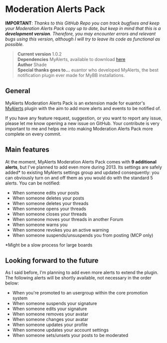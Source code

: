 Moderation Alerts Pack
===============================

**IMPORTANT**: *Thanks to this GitHub Repo you can track bugfixes and keep your Moderation Alerts Pack copy up to date, but keep in mind that this is a <strong>development version</strong>. Therefore, you may encounter errors and relevant bugs using this version, although I will try to leave its code as functional as possible.*

> **Current version** 1.0.2  
> **Dependencies** MyAlerts, available to download [here][1]  
> **Author** Shade  
> **Special thanks goes to...** euantor who developed MyAlerts, the best notification plugin ever made for MyBB installations.

[1]: http://mods.mybb.com/view/MyAlerts

General
-------

MyAlerts Moderation Alerts Pack is an extension made for euantor's [MyAlerts][1] plugin with the aim to add more alerts and events to be notified of.

If you have any feature request, suggestion, or you want to report any issue, please let me know opening a new issue on GitHub. Your contribute is very important to me and helps me into making Moderation Alerts Pack more complete on every commit. 

Main features
-------------

At the moment, MyAlerts Moderation Alerts Pack comes with **9 additional alerts**, but I've planned to add even more during 2013. Its settings are safely added* to existing MyAlerts settings group and updated consequently: you can obviously turn on and off them as you would do with the standard 5 alerts. You can be notified:

* When someone edits your posts
* When someone deletes your posts
* When someone deletes your threads
* When someone opens your threads
* When someone closes your threads
* When someone moves your threads in another Forum
* When someone warns you
* When someone revokes you an active warning
* When someone suspends/unsuspends you from posting (MCP only)

*Might be a slow process for large boards

Looking forward to the future
-----------------------------------

As I said before, I'm planning to add even more alerts to extend the plugin. The following alerts will be shortly available, not necessary in the order below:

* When you're promoted to an usergroup within the core promotion system
* When someone suspends your signature
* When someone edits your signature
* When someone removes your avatar
* When someone changes your avatar
* When someone updates your profile
* When someone updates your account settings
* When someone sets/unsets your posts to be moderated

